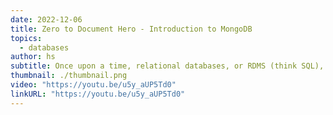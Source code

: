 ```yaml
---
date: 2022-12-06
title: Zero to Document Hero - Introduction to MongoDB
topics:
  - databases
author: hs
subtitle: Once upon a time, relational databases, or RDMS (think SQL), were the only data store in town. But now there’s a competitor, a group of non-SQL (aka NoSQL) databases, including document databases such as MongoDB.
thumbnail: ./thumbnail.png
video: "https://youtu.be/u5y_aUP5Td0"
linkURL: "https://youtu.be/u5y_aUP5Td0"
---
```

